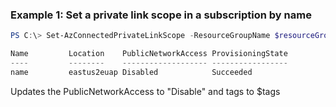 ### Example 1: Set a private link scope in a subscription by name
```powershell
PS C:\> Set-AzConnectedPrivateLinkScope -ResourceGroupName $resourceGroupName -ScopeName $scopeName -PublicNetworkAccess "Disabled" -Tag $tags -Location $location

Name         Location    PublicNetworkAccess ProvisioningState
----         --------    ------------------- -----------------
name         eastus2euap Disabled            Succeeded         
```

Updates the PublicNetworkAccess to "Disable" and tags to $tags
